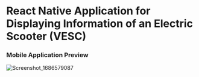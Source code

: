 # React Native Application for Displaying Information of an Electric Scooter (VESC)

### Mobile Application Preview

![Screenshot_1686579087](https://github.com/DarwinCamahalan/eks-app/assets/120079195/db8f3d2b-861f-4e07-a524-1227155f1450)
